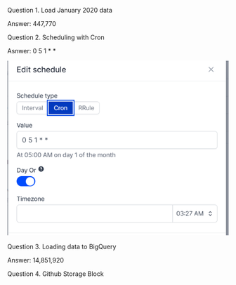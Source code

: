 Question 1.  Load January 2020 data

Answer: 447,770

Question 2. Scheduling with Cron

Asnwer: 0 5 1 * *

![](2023-02-09-11-27-58.png)


Question 3. Loading data to BigQuery

Answer: 14,851,920

Question 4. Github Storage Block



